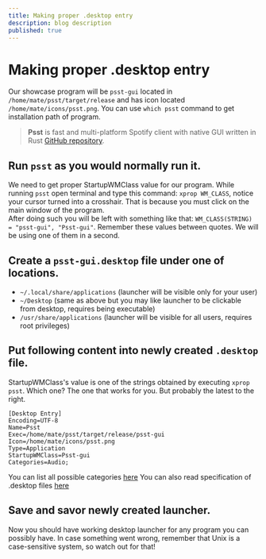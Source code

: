 ```yaml
---
title: Making proper .desktop entry
description: blog description
published: true
---
```


# Making proper .desktop entry
Our showcase program will be `psst-gui` located in `/home/mate/psst/target/release` and has icon located `/home/mate/icons/psst.png`. You can use `which psst` command to get installation path of program.
>**Psst** is fast and multi-platform Spotify client with native GUI written in Rust [GitHub repository](https://github.com/jpochyla/psst).

## Run `psst` as you would normally run it.
We need to get proper StartupWMClass value for our program. While running `psst` open terminal and type this command: `xprop WM_CLASS`, notice your cursor turned into a crosshair. That is because you must click on the main window of the program. <br>
After doing such you will be left with something like that: `WM_CLASS(STRING) = "psst-gui", "Psst-gui"`. Remember these values between quotes. We will be using one of them in a second.

## Create a `psst-gui.desktop` file under one of locations.
* `~/.local/share/applications` (launcher will be visible only for your user)
* `~/Desktop` (same as above but you may like launcher to be clickable from desktop, requires being executable)
* `/usr/share/applications` (launcher will be visible for all users, requires root privileges)

## Put following content into newly created `.desktop` file.
StartupWMClass's value is one of the strings obtained by executing `xprop psst`. Which one? The one that works for you. But probably the latest to the right.
```
[Desktop Entry]
Encoding=UTF-8
Name=Psst
Exec=/home/mate/psst/target/release/psst-gui
Icon=/home/mate/icons/psst.png
Type=Application
StartupWMClass=Psst-gui
Categories=Audio;
```
You can list all possible categories [here](https://specifications.freedesktop.org/menu-spec/latest/apa.html)
You can also read specification of .desktop files [here](https://specifications.freedesktop.org/desktop-entry-spec/desktop-entry-spec-latest.html)

## Save and savor newly created launcher.
Now you should have working desktop launcher for any program you can possibly have. In case something went wrong, remember that Unix is a case-sensitive system, so watch out for that!